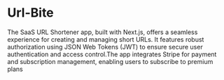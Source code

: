 # Url-Bite
The SaaS URL Shortener app, built with Next.js, offers a seamless experience for creating and managing short URLs. It features robust authorization using JSON Web Tokens (JWT) to ensure secure user authentication and access control.The app integrates Stripe for payment and subscription management, enabling users to subscribe to premium plans
